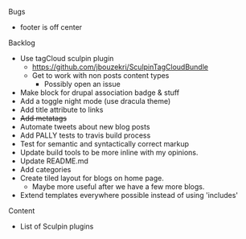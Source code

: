 Bugs
* footer is off center

Backlog
* Use tagCloud sculpin plugin
  * https://github.com/jbouzekri/SculpinTagCloudBundle
  * Get to work with non posts content types
    * Possibly open an issue
* Make block for drupal association badge & stuff
* Add a toggle night mode (use dracula theme)
* Add title attribute to links
* ~~Add metatags~~
* Automate tweets about new blog posts
* Add PALLY tests to travis build process
* Test for semantic and syntactically correct markup
* Update build tools to be more inline with my opinions.
* Update README.md
* Add categories
* Create tiled layout for blogs on home page.
  * Maybe more useful after we have a few more blogs.
* Extend templates everywhere possible instead of using 'includes'
  
Content
* List of Sculpin plugins